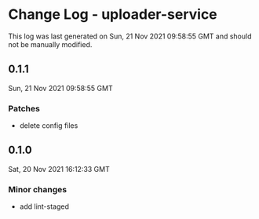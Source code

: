 # Change Log - uploader-service

This log was last generated on Sun, 21 Nov 2021 09:58:55 GMT and should not be manually modified.

## 0.1.1
Sun, 21 Nov 2021 09:58:55 GMT

### Patches

- delete config files

## 0.1.0
Sat, 20 Nov 2021 16:12:33 GMT

### Minor changes

- add lint-staged

